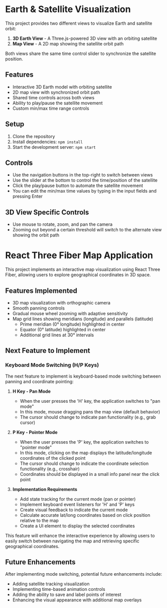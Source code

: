# Earth & Satellite Visualization

This project provides two different views to visualize Earth and satellite orbit:

1. **3D Earth View** - A Three.js-powered 3D view with an orbiting satellite
2. **Map View** - A 2D map showing the satellite orbit path

Both views share the same time control slider to synchronize the satellite position.

## Features

- Interactive 3D Earth model with orbiting satellite
- 2D map view with synchronized orbit path
- Shared time controls across both views
- Ability to play/pause the satellite movement
- Custom min/max time range controls

## Setup

1. Clone the repository
2. Install dependencies: `npm install`
3. Start the development server: `npm start`

## Controls

- Use the navigation buttons in the top-right to switch between views
- Use the slider at the bottom to control the time/position of the satellite
- Click the play/pause button to automate the satellite movement
- You can edit the min/max time values by typing in the input fields and pressing Enter

## 3D View Specific Controls

- Use mouse to rotate, zoom, and pan the camera
- Zooming out beyond a certain threshold will switch to the alternate view showing the orbit path

# React Three Fiber Map Application

This project implements an interactive map visualization using React Three Fiber, allowing users to explore geographical coordinates in 3D space.

## Features Implemented

- 3D map visualization with orthographic camera
- Smooth panning controls
- Gradual mouse wheel zooming with adaptive sensitivity
- Map grid lines showing meridians (longitude) and parallels (latitude)
  - Prime meridian (0° longitude) highlighted in center
  - Equator (0° latitude) highlighted in center
  - Additional grid lines at 30° intervals

## Next Feature to Implement

### Keyboard Mode Switching (H/P Keys)

The next feature to implement is keyboard-based mode switching between panning and coordinate pointing:

1. **H Key - Pan Mode**
   - When the user presses the 'H' key, the application switches to "pan mode"
   - In this mode, mouse dragging pans the map view (default behavior)
   - The cursor should change to indicate pan functionality (e.g., grab cursor)

2. **P Key - Pointer Mode** 
   - When the user presses the 'P' key, the application switches to "pointer mode"
   - In this mode, clicking on the map displays the latitude/longitude coordinates of the clicked point
   - The cursor should change to indicate the coordinate selection functionality (e.g., crosshair)
   - Coordinates should be displayed in a small info panel near the click point

3. **Implementation Requirements**
   - Add state tracking for the current mode (pan or pointer)
   - Implement keyboard event listeners for 'H' and 'P' keys
   - Create visual feedback to indicate the current mode
   - Calculate accurate lat/long coordinates based on click position relative to the map
   - Create a UI element to display the selected coordinates

This feature will enhance the interactive experience by allowing users to easily switch between navigating the map and retrieving specific geographical coordinates.

## Future Enhancements

After implementing mode switching, potential future enhancements include:
- Adding satellite tracking visualization
- Implementing time-based animation controls
- Adding the ability to save and label points of interest
- Enhancing the visual appearance with additional map overlays
